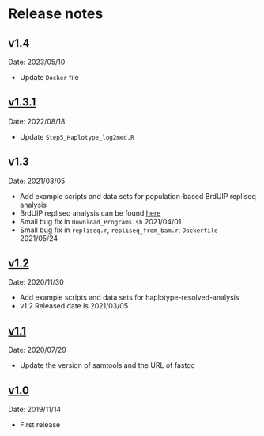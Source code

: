 # Release notes

## v1.4

Date: 2023/05/10

* Update `Docker` file

## [v1.3.1](https://github.com/kuzobuta/scRepliseq-Pipeline/compare/v1.2...v1.3.1)

Date: 2022/08/18

* Update `Step5_Haplotype_log2med.R`

## v1.3

Date: 2021/03/05

* Add example scripts and data sets for population-based BrdUIP repliseq analysis
* BrdUIP repliseq analysis can be found [here](https://github.com/kuzobuta/scRepliseq-Pipeline/tree/master/scripts/BrdUIP-analysis) 
* Small bug fix in `Download_Programs.sh` 2021/04/01
* Small bug fix in `repliseq.r`, `repliseq_from_bam.r`, `Dockerfile`  2021/05/24


## [v1.2](https://github.com/kuzobuta/scRepliseq-Pipeline/compare/v1.1...v1.2)

Date: 2020/11/30

* Add example scripts and data sets for haplotype-resolved-analysis
* v1.2 Released date is 2021/03/05

## [v1.1](https://github.com/kuzobuta/scRepliseq-Pipeline/compare/v1.0...v1.1)

Date: 2020/07/29

* Update the version of samtools and the URL of fastqc

## [v1.0](https://github.com/kuzobuta/scRepliseq-Pipeline/tags/v1.0)

Date: 2019/11/14

* First release
